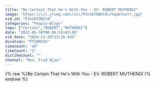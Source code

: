 ```yaml
---
title: "Be Certain That He's With You - EV. ROBERT MUTHENGI"
image: "https:\/\/i.ytimg.com\/vi\/PJn28fOWStA\/hqdefault.jpg"
vid_id: "PJn28fOWStA"
categories: "People-Blogs"
tags: ["Certain","ROBERT","MUTHENGI"]
date: "2022-05-16T06:06:52+03:00"
vid_date: "2020-11-28T13:26:44Z"
duration: "PT58M15S"
viewcount: "49"
likeCount: "3"
dislikeCount: ""
channel: "Rev. Fred Njau"
---
```

{% raw %}Be Certain That He's With You - EV. ROBERT MUTHENGI {% endraw %}
